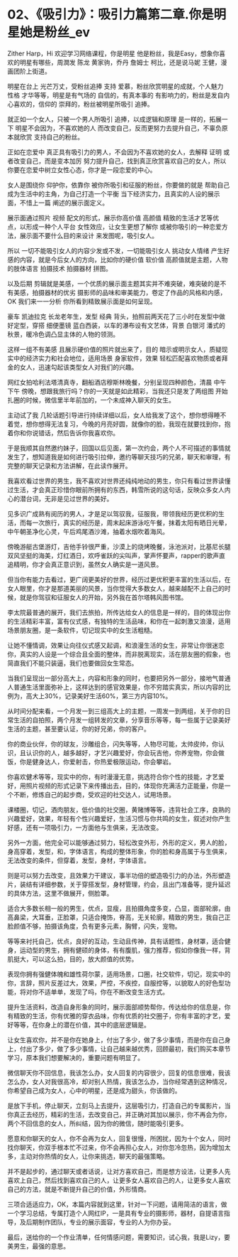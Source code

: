# 02、《吸引力》：吸引力篇第二章.你是明星她是粉丝_ev

Zither Harp，Hi 欢迎学习网络课程，你是明星 他是粉丝，我是Easy，想象你喜欢的明星有哪些，周潤发 陈龙 黄家驹，乔丹 詹姆士 柯比，还是说马妮 王健，漫画团阶上街道。

明星在台上 光芒万丈，受粉丝追捧 支持 爱慕，粉丝欣赏明星的成就，个人魅力 性格 才华等等，明星是有气场的 自信的，有真本事的 有影响力的，粉丝是发自内心喜欢的，信仰的 崇拜的，粉丝被明星所吸引 追捧。

就正如一个女人，只被一个男人所吸引 追捧，以成逻辑和原理 是一样的，拓展一下 明星不会因为，不喜欢她的人 而改变自己，反而更努力去提升自己，不辜负原本就欣赏 支持自己的粉丝。

正如在恋爱中 真正具有吸引力的男人，不会因为不喜欢她的女人，去解释 证明 或者改变自己，而是变本加厉 努力提升自己，找到真正欣赏喜欢自己的女人，所以 你要在恋爱中树立女性心态，你才是一段恋爱的中心。

女人是围绕你 仰护你，依靠你 被你所吸引和征服的粉丝，你要做的就是 帮助自己成为生活中的主角，为自己打造一个平衡 当下经济实力，且真实的人设的展示面，不惜上一篇 阐述的展示面定义。

展示面通过照片 视频 配文的形式，展示你高价值 高颜值 精致的生活才艺等优点，以形成一种个人平台 女性效应，让女生更想了解你 或被你吸引的一种恋爱方法，展示面不要什么目的来设计 来发图呢，吸引女人。

所以 一切不能吸引女人的内容少发或不发，一切能吸引女人 挑动女人情绪 产生好感的内容，就是今后女人的方向，比如你的硬价值 软价值 高颜值就是主题，人物的肢体语言 拍摄技术 拍摄器材 拼图。

以及后期 剪辑就是美感，一个优质的展示面主题其实并不难突破，难突破的是不有美感，拍摄器材的优劣 摄影师的品味和审美能力，卷定了作品的风格和内感，OK 我们来一一分析 你所看到精致展示面是如何呈现。

豪车 凯迪拉克 长龙老年生，发型 经典 背头，拍照前两天花了三小时在发型中做好定型，穿搭 细便墨镜 蓝白西装，以车的瀑布设有文艺体，背景 白银河 潘式的秋景，暖冷色调凸显主体的人物的领测。

这样一组不有美感 且展示硬价值的照片就出来了，目的 暗示或明示女人，质疑现实中的经济实力和社会地位，适用场景 身家软件，效果 轻松匹配喜欢物质或者拜金的女人，迅速勾起该类型女人对我们的兴趣。

网红女拍哈利法塔清真寺，翻船酒店穆斯林晚餐，分别呈现四种颜色，清晨 中午 下午 傍晚，想跟我旅行吗？你的一天就是如此精彩，当我还只是发了两组图 开始扎圈的时候，微信里半年前加的，一个未成神入聊天的女生。

主动试了我 几轮话题引导进行持续详细以后，女人给我发了这个，想你想得睡不着觉，想你想得无法复习，今晚的月亮好圆，就像你的脸，我现在就要找到你，抱着你和你说错话，然后告诉你我喜欢你。

于是我顺其自然邀约妹子，回国以后见面，第一次约会，两个人不可描述的事情就发生了，想知道我是如何进行吸引拉伸，邀约等聊天技巧的兄弟，聊天和审理，有完整的聊天记录和方法讲解，在此读作展开。

我喜欢看过世界的男生，我不喜欢对世界还纯纯地动的男生，你只有看过世界读懂过生活，才会真正珍惜你眼前所拥有的东西，韩雪所说的这句话，反映众多女人内心的潜台词，无非是见过世界的美好。

见多识广成熟有阅历的男人，才是足以驾驭我，征服我，带领我经历更优积的生活，而每一次旅行，真实的经历是，周末起床游泳吃午餐，抹着太阳有晒日光晕，中午朝圣净化心灵，午后鸡尾酒沙滩，抽着水烟吹着海风。

傍晚游艇古堡游灯，吉他手铃很严重，沙漠上的烧烤晚餐，泳池派对，比基尼长腿双风坚挺的海美，灯红酒日，欢呼雀跃的尖叫声，掌声怀要声，rapper的歌声直追精明，你才会真正意识到，虽然女人确实是一道风景。

但当你有能力去看过，更广阔更美好的世界，经历过更优积更丰富的生活以后，在女人眼里，你才是那道美丽的风景，当你觉得大多数女人，越来越配不上自己的时候，就是你驾驭和征服女人的开始，另外我在首尔塔韩风图书馆。

李太院最普通的展开，我们去旅拍，所传达给女人的信息是一样的，目的体现出你的生活精彩丰富，富有仪式感，有独特的生活品味，和你在一起刺激又浪漫，适用场景朋友圈，是一条软件，切记现实中的女生活粗糙。

让她不懂情调，效果让向往仪式感又起调，和浪漫生活的女生，非常让你很迷恋你，真实的人设是一个综合且全面的整体，而非脱离现实，活在朋友圈的假象，也简直我们不能只装逼，我们也要做回女生常态。

当我们呈现出一部分高大上，内容和形象的同时，也要把另外一部分，接地气普通人普通生活里面弥补上，这样达到的感官效果是，你不穷踏实真实，所以内容的比例为，高大上30%，记录美好生活60%，第三方内容10%。

从时间分配来看，一个月发一到三组高大上的主题，一周发一到两组，关于你的日常生活的自拍照，两个月发一组转发的文章，分享音乐等等，每一些属于记录美好生活的主题，甚至要认证，你的好兄弟，你的客户。

你的商业伙伴，你的球友，沙雕组合，闪失等等，人物尽可能，太帅皮帅，你认识，且认识你的人，越多越好，才艺兴趣爱好，你会玩吉他，你养宠物，你会做饭，你是健身达人，你爱射击，你热爱极限运动，你会攀岩。

你喜欢健术等等，现实中的你，有时漫漫无意，挑选符合你个性的技能，才艺爱好，用照片视频的形式记录下来传播出去，目的，体现你充满活力正能量，你是一个不断，修炼自己的起步商，受欢迎的社交达人，试用场景。

课楼圈，切记，酒肉朋友，低价值的社交圈，黄赌博等等，违背社会工序，良熟的兴趣爱好，效果，年轻有个性兴趣爱好，生活习惯与你共鸣的女生，叙述对你产生好感，还有一项吸引力，一方面他与生俱来，无法改变。

另外一方面，他完全可以能够通过努力，轻松改变外形，外形的定义，男人的脸，身高穿着，发型，和，字体语言，构成的整体形象，你的脸和身高属于与生俱来，无法改变的条件，但穿着，发型，身材，字体语言。

则是可以努力去改变，且效果力干建议，事半功倍的塑造吸引力的办法，外形塑造片，装结有详细参数，关于穿搭发型，身材管理，约会，且出门准备等，提升延迟的具体方法，这里不做展开，侧脸罩。

适合大多数长相一般的男生，优点，显瘦，且拍摄角度多变，凸显，面部轮廓，由高鼻梁，大耳垂，正脸罩，只适合掩饰，脊高，无关轮廓，精致的男生，我自己正脸颜值不够，拍摄该角度，负有更多元素，胸臂，闪失，宠物。

等等来衬托自己，优点，良好的互动，生动且传神，具有话题性，身材罩，适合健身，运动型的男生，拥有健硕的身体，有有腹肌，强力推荐，假如你像我一样，背肌挺大，可以这么拍，目的，放大颜值的优势。

表现你拥有强健体魄和雄性荷尔蒙，适用场景，口圈，社交软件，切记，现实中的你，言辞，照片反差过大，效果，严控，不疾控，自服控等，以貌取人的好色型功能，将对你不适单单，发现了吗，你在不断改变生活方式。

提升生活资料，改造自身形象的同时，展示面部顺势帮你，传达给你的信息是，你有精致的生活，你有优雅的穿衣品味，你有优质的社交圈子，你有丰富的才艺，爱好等等，在你身上的潜在价值，其中的底层逻辑是。

让女生喜欢你，并不是你在她身上，付出了多少，做了多少事情，而是你在自己身上，付出了多少，做了多少事情，让自己越来越优秀，回顾最初，我们购买本章节学习，原本我们想要解决的，重要问题有明显了。

微信聊天你不回信息，我该怎么办，女人回复的内容很少，回复的信息很难，我该怎么办，女人对我很高冷，却对别人热情，我该怎么办，当你经常遇到这种情况，你希望自己成为女人，心中的明星，还是成为甜头，你该做的。

是放下手机，停止聊天，立刻马上去提升，这层吸引力，打造自己的专属影片，当你真正去经历，精彩的生活，去改变自己，并正确对其加以展示，你不再会为你，两个不回信息的女人，所纠结，因为你的微信，随时能吸引更多。

愿意和你聊天的女人，你不会再为女人，回复很慢，所困扰，因为十个女人，同时找你聊天，你双手根本忙不过来，你不会再担心女人，对你忽冷忽热，因为增加太多，主动对你热情的女人，让你来挑选，聊天的最强策略。

并不是起步的，通过聊天或者话说，让对方喜欢自己，而是想方设法，让更多人先喜欢上自己，然后找到喜欢自己的人，让更多女人喜欢自己的人，让更多女人喜欢自己的方法，就是不断提升自己的价值，外形情商。

三项合适适应力，OK，本篇内容就到这里，针对一下问题，请用简洁的语言，做一个学习总结，专属打造个人网红IP，一是具有专业的摄影师，器材，自提语言指导，及后期制作团队，专业的展示面容，专业的人为你办妥。

最后，送给你的一个作业清单，任何情感问题，需要知识，试心我，我是Lizy，要美男生，最强的意思。